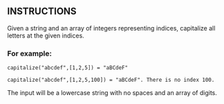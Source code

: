 ## INSTRUCTIONS

Given a string and an array of integers representing indices, capitalize all letters at the given indices.

### For example:

`capitalize("abcdef",[1,2,5]) = "aBCdeF"`

`capitalize("abcdef",[1,2,5,100]) = "aBCdeF". There is no index 100.`

The input will be a lowercase string with no spaces and an array of digits.